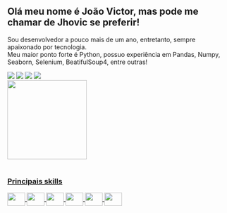 <h2>Olá meu nome é João Victor, mas pode me chamar de Jhovic se preferir!</h2>
<p>Sou desenvolvedor a pouco mais de um ano, entretanto, sempre apaixonado por tecnologia.</br>
   Meu maior ponto forte é Python, possuo experiência em Pandas, Numpy, Seaborn, Selenium, BeatifulSoup4, entre outras!</p>
<div> 
  <a href="https://www.instagram.com/jhovic2k/" target="_blank"><img src="https://img.shields.io/badge/-Instagram-%23E4405F?style=for-the-badge&logo=instagram&logoColor=white" target="_blank"></a>
  <a href="https://www.linkedin.com/in/jhovic" target="_blank"><img src="https://img.shields.io/badge/-LinkedIn-%230077B5?style=for-the-badge&logo=linkedin&logoColor=white" target="_blank"></a> 
 <a href="https://www.facebook.com/joaovictorsouzaramos.jv/" target="_blank"><img src="https://img.shields.io/badge/Facebook-1877F2?style=for-the-badge&logo=facebook&logoColor=white" target="_blank"></a>
 <a href="https://github.com/jhovic?tab=followers" target="_blank"><img src="https://img.shields.io/github/followers/jhovic.svg?style=social&label=Follow&maxAge=2592000" target="_blank"></a>
</div>
<div>
  <a href="https://github.com/jhovic">
  <img height="180em" src="https://github-readme-stats.vercel.app/api?username=jhovic&show_icons=true&theme=midnight-purple&include_all_commits=true?count_private=true&custom_title=jhovic stats"/>
</div>
<div style="display: inline_block"><br>
  <h3>Principais skills</h3>
  <img align="center" height="30" width="40" src="https://cdn.jsdelivr.net/gh/devicons/devicon/icons/python/python-original.svg">
  <img align="center" height="30" width="40" src="https://cdn.jsdelivr.net/gh/devicons/devicon/icons/html5/html5-original.svg">
  <img align="center" height="30" width="40" src="https://cdn.jsdelivr.net/gh/devicons/devicon/icons/css3/css3-original.svg">
  <img align="center" height="30" width="40" src="https://cdn.jsdelivr.net/gh/devicons/devicon/icons/c/c-original.svg">
  <img align="center" height="30" width="40" src="https://cdn.jsdelivr.net/gh/devicons/devicon/icons/arduino/arduino-original.svg">
  <img align="center" height="30" width="40" src="https://cdn.jsdelivr.net/gh/devicons/devicon/icons/git/git-original.svg">
</div>

